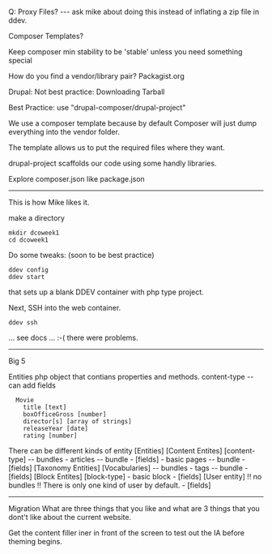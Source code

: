 Q: Proxy Files? --- ask mike about doing this instead of inflating a zip file in ddev.


Composer Templates?

Keep composer min stability to be 'stable' unless you need something special

How do you find a vendor/library pair?
Packagist.org

Drupal:
Not best practice:
  Downloading Tarball

Best Practice:
  use "drupal-composer/drupal-project"

  We use a composer template because by default Composer will just
  dump everything into the vendor folder.

  The template allows us to put the required files where they want.

  drupal-project scaffolds our code using some handly libraries.

  Explore composer.json like package.json


---

This is how Mike likes it.

make a directory

```
mkdir dcoweek1
cd dcoweek1
```

Do some tweaks: (soon to be best practice)

```
ddev config
ddev start
```

that sets up a blank DDEV container with php type project.

Next, SSH into the web container.

```
ddev ssh
```

... see docs ... :-( there were problems.

---

Big 5

Entities
  php object that contians properties and methods.
    content-type -- can add fields

      Movie
        title [text]
        boxOfficeGross [number]
        director[s] [array of strings]
        releaseYear [date]
        rating [number]

  There can be different kinds of entity
[Entities]
  [Content Entites]
    [content-type] -- bundles
      - articles -- bundle
        - [fields]
      - basic pages -- bundle
        - [fields]
  [Taxonomy Entities]
    [Vocabularies] -- bundles
      - tags -- bundle
        - [fields]
  [Block Entites]
    [block-type]
      - basic block
        - [fields]
  [User entity]
    !! no bundles !!
    There is only one kind of user by default.
      - [fields]

---

Migration
  What are three things that you like and what are 3 things that you dont't like about the current website.

Get the content filler iner in front of the screen to test out the IA before theming begins.


